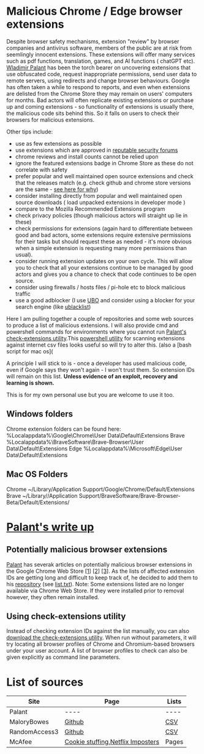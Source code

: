 # Malicious Chrome / Edge browser extensions
Despite browser safety mechanisms, extension "review" by browser companies and antivirus software, members of the public are at risk from seemlingly innocent extensions. These extensions will offer many services such as pdf functions, translation, games, and AI functions ( chatGPT etc). [Wladimir Palant](https://github.com/palant) has been the torch bearer on uncovering extensions that use obfuscated code, request inappropriate permissions, send user data to remote servers, using redirects and change browser behaviours. Google has often taken a while to respond to reports, and even when extensions are delisted from the Chrome Store they may remain on users' computers for months. Bad actors will often replicate existing extensions or purchase up and coming extensions - so functionality of extensions is usually there, the malicious code sits behind this. So it falls on users to check their browsers for malicious extensions.

Other tips include:
- use as few extensions as possible
- use extensions which are approved in [reputable security forums ](https://www.wilderssecurity.com/threads/more-malicious-extensions-in-chrome-web-store.451628/)
- chrome reviews and install counts cannot be relied upon
- ignore the featured extensions badge in Chrome Store as these do not correlate with safety
- prefer popular and well maintained open source extensions and check that the releases match (e.g. check github and chrome store versions are the same - [see here for why](https://github.com/greatsuspender/thegreatsuspender/issues/1263))
- consider installing directly from popular and well maintained open source downloads ( load unpacked extensions in developer mode )
- compare to the Mozilla Recommended Extensions program
- check privacy policies (though malicious actors will straight up lie in these)
- check permissions for extensions (again hard to differentiate between good and bad actors, some extensions require extensive permissions for their tasks but should request these as needed - it's more obvious when a simple extension is requesting many more permissions than usual).
- consider running extension updates on your own cycle. This will allow you to check that all your extensions continue to be managed by good actors and gives you a chance to check that code continues to be open source.
- consider using firewalls / hosts files / pi-hole etc to block malicious traffic
- use a good adblocker (I use [UBO](https://chrome.google.com/webstore/detail/ublock-origin/cjpalhdlnbpafiamejdnhcphjbkeiagm)  and consider using a blocker for your search engine (like [ublacklist](https://github.com/nicoleahmed/nicoles-ublacklist))


Here I am pulling together a couple of repositories and some web sources to produce a list of malicious extensions. I will also provide cmd and powershell commands for environments where you cannot run [Palant's check-extensions utility](https://github.com/palant/malicious-extensions-list/releases/).This [powershell utility](https://github.com/adamcysec/chrome-mal-ids/blob/master/Scan-ChromeExtensions.ps1) for scanning extensions against internet csv files looks useful so will try to alter this. (also a [bash script for mac os](

A principle I will stick to is - once a developer has used malicious code, even if Google says they won't again - I won't trust them. So extension IDs will remain on this list. **Unless evidence of an exploit, recovery and learning is shown.**

This is for my own personal use but you are welcome to use it too.

## Windows folders
Chrome extension folders can be found here: %Localappdata%\Google\Chrome\User Data\Default\Extensions
Brave %Localappdata%\BraveSoftware\Brave-Browser\User Data\Default\Extensions
Edge %Localappdata%\Microsoft\Edge\User Data\Default\Extensions

## Mac OS Folders
Chrome ~/Library/Application Support/Google/Chrome/Default/Extensions
Brave ~/Library//Application Support/BraveSoftware/Brave-Browser-Beta/Default/Extensions/

 

# [Palant's write up](https://github.com/palant)
## Potentially malicious browser extensions
[Palant](https://github.com/palant) has severak articles on potentially malicious browser extensions in the Google Chrome Web Store [[1]](https://palant.info/2023/05/31/more-malicious-extensions-in-chrome-web-store/) [[2]](https://palant.info/2023/06/05/introducing-pcvark-and-their-malicious-ad-blockers/) [[3]](https://palant.info/2023/06/08/another-cluster-of-potentially-malicious-chrome-extensions/). As the lists of affected extension IDs are getting long and difficult to keep track of, he decided to add them to his [repository](https://github.com/palant/malicious-extensions-list)  (see [list.txt](https://raw.githubusercontent.com/palant/malicious-extensions-list/main/list.txt)).
Note: Some extensions listed are no longer available via Chrome Web Store. If they were installed prior to removal however, they often remain installed.

## Using check-extensions utility
Instead of checking extension IDs against the list manually, you can also [download the check-extensions utility](https://github.com/palant/malicious-extensions-list/releases/). When run without parameters, it will try locating all browser profiles of Chrome and Chromium-based browsers under your user account. A list of browser profiles to check can also be given explicitly as command line parameters.

# List of sources

| Site | Page | Lists |
|-|-|-|  
| Palant | ---- | ---- |
| MaloryBowes | [Github](https://github.com/mallorybowes/chrome-mal-ids) | [CSV](https://github.com/mallorybowes/chrome-mal-ids/raw/master/current-list-meta.csv) |
| RandomAccess3 | [Github](https://github.com/randomaccess3/detections/tree/main/extensions/chromium) | [CSV](https://github.com/randomaccess3/detections/blob/main/extensions/chromium/suspicious_chromium_extensions.csv) | 
| McAfee | [Cookie stuffing](https://www.mcafee.com/blogs/other-blogs/mcafee-labs/malicious-cookie-stuffing-chrome-extensions-with-1-4-million-users),[Netflix Imposters](https://www.mcafee.com/blogs/other-blogs/mcafee-labs/imposter-netflix-chrome-extension-dupes-100k-users) | Pages |
